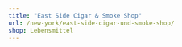 ```yaml
---
title: "East Side Cigar & Smoke Shop"
url: /new-york/east-side-cigar-und-smoke-shop/
shop: Lebensmittel
---
```

